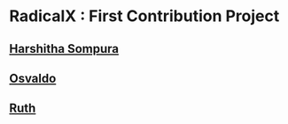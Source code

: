 # RadicalX : First Contribution Project

## [Harshitha Sompura](https://github.com/h-sompura)
## [Osvaldo](https://github.com/iosvaldo)
## [Ruth](https://github.com/Ruth7606)